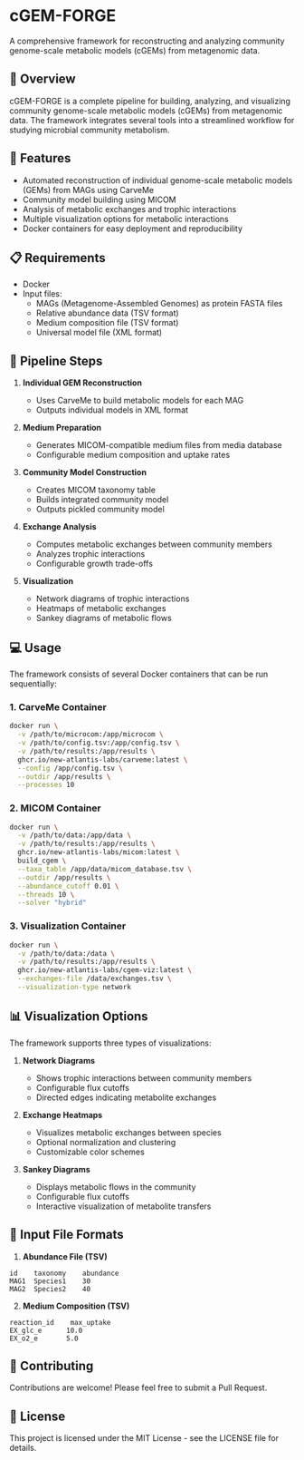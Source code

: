 # cGEM-FORGE

A comprehensive framework for reconstructing and analyzing community genome-scale metabolic models (cGEMs) from metagenomic data.

## 🎯 Overview

cGEM-FORGE is a complete pipeline for building, analyzing, and visualizing community genome-scale metabolic models (cGEMs) from metagenomic data. The framework integrates several tools into a streamlined workflow for studying microbial community metabolism.

## 🔧 Features

- Automated reconstruction of individual genome-scale metabolic models (GEMs) from MAGs using CarveMe
- Community model building using MICOM
- Analysis of metabolic exchanges and trophic interactions
- Multiple visualization options for metabolic interactions
- Docker containers for easy deployment and reproducibility

## 📋 Requirements

- Docker
- Input files:
  - MAGs (Metagenome-Assembled Genomes) as protein FASTA files
  - Relative abundance data (TSV format)
  - Medium composition file (TSV format)
  - Universal model file (XML format)

## 🚀 Pipeline Steps

1. **Individual GEM Reconstruction**
   - Uses CarveMe to build metabolic models for each MAG
   - Outputs individual models in XML format

2. **Medium Preparation**
   - Generates MICOM-compatible medium files from media database
   - Configurable medium composition and uptake rates

3. **Community Model Construction**
   - Creates MICOM taxonomy table
   - Builds integrated community model
   - Outputs pickled community model

4. **Exchange Analysis**
   - Computes metabolic exchanges between community members
   - Analyzes trophic interactions
   - Configurable growth trade-offs

5. **Visualization**
   - Network diagrams of trophic interactions
   - Heatmaps of metabolic exchanges
   - Sankey diagrams of metabolic flows

## 💻 Usage

The framework consists of several Docker containers that can be run sequentially:

### 1. CarveMe Container
```bash
docker run \
  -v /path/to/microcom:/app/microcom \
  -v /path/to/config.tsv:/app/config.tsv \
  -v /path/to/results:/app/results \
  ghcr.io/new-atlantis-labs/carveme:latest \
  --config /app/config.tsv \
  --outdir /app/results \
  --processes 10
```

### 2. MICOM Container
```bash
docker run \
  -v /path/to/data:/app/data \
  -v /path/to/results:/app/results \
  ghcr.io/new-atlantis-labs/micom:latest \
  build_cgem \
  --taxa_table /app/data/micom_database.tsv \
  --outdir /app/results \
  --abundance_cutoff 0.01 \
  --threads 10 \
  --solver "hybrid"
```

### 3. Visualization Container
```bash
docker run \
  -v /path/to/data:/data \
  -v /path/to/results:/app/results \
  ghcr.io/new-atlantis-labs/cgem-viz:latest \
  --exchanges-file /data/exchanges.tsv \
  --visualization-type network
```

## 📊 Visualization Options

The framework supports three types of visualizations:

1. **Network Diagrams**
   - Shows trophic interactions between community members
   - Configurable flux cutoffs
   - Directed edges indicating metabolite exchanges

2. **Exchange Heatmaps**
   - Visualizes metabolic exchanges between species
   - Optional normalization and clustering
   - Customizable color schemes

3. **Sankey Diagrams**
   - Displays metabolic flows in the community
   - Configurable flux cutoffs
   - Interactive visualization of metabolite transfers

## 📝 Input File Formats

1. **Abundance File (TSV)**
```
id    taxonomy    abundance
MAG1  Species1    30
MAG2  Species2    40
```

2. **Medium Composition (TSV)**
```
reaction_id    max_uptake
EX_glc_e      10.0
EX_o2_e       5.0
```

## 🤝 Contributing

Contributions are welcome! Please feel free to submit a Pull Request.

## 📄 License

This project is licensed under the MIT License - see the LICENSE file for details.